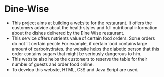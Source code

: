 # Dine-Wise
  - This project aims at building a website for the restaurant. It offers the customers advice about the health styles 
  and full nutritional information about the dishes delivered by the Dine Wise restaurant.
  - This service offers nutrients value of certain food orders. Some orders do not fit certain people.For example, 
  if certain food contains large amount of carbohydrates, the website helps the diabetic person that this order contains 
  sugars that might be seriously dangerous to him.
  -  This website also helps the customers to reserve the table for their number of guests and order food online.
  -  To develop this website, HTML, CSS and Java Script are used.
  


           
             
